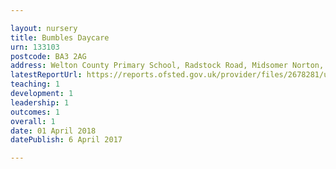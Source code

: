 ```yaml
---

layout: nursery
title: Bumbles Daycare
urn: 133103
postcode: BA3 2AG
address: Welton County Primary School, Radstock Road, Midsomer Norton, Bath, BA3 2AG
latestReportUrl: https://reports.ofsted.gov.uk/provider/files/2678281/urn/133103.pdf
teaching: 1
development: 1
leadership: 1
outcomes: 1
overall: 1
date: 01 April 2018 
datePublish: 6 April 2017

---
```

